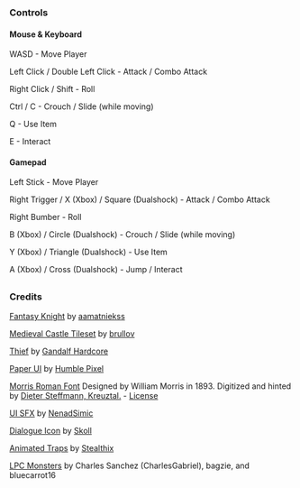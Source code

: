 ### Controls

#### Mouse & Keyboard

WASD - Move Player

Left Click / Double Left Click - Attack / Combo Attack

Right Click / Shift - Roll

Ctrl / C - Crouch / Slide (while moving)

Q - Use Item

E - Interact

#### Gamepad

Left Stick - Move Player

Right Trigger / X (Xbox) / Square (Dualshock) - Attack / Combo Attack

Right Bumber - Roll

B (Xbox) / Circle (Dualshock) - Crouch / Slide (while moving)

Y (Xbox) / Triangle (Dualshock) - Use Item

A (Xbox) / Cross (Dualshock) - Jump / Interact

##
### Credits


[Fantasy Knight](https://aamatniekss.itch.io/fantasy-knight-free-pixelart-animated-character) by [aamatniekss](https://aamatniekss.itch.io/)


[Medieval Castle Tileset](https://brullov.itch.io/2d-platformer-asset-pack-castle-of-despair) by [brullov](https://brullov.itch.io/)



[Thief](https://gandalfhardcore.itch.io/free-pixel-art) by [Gandalf Hardcore](https://gandalfhardcore.itch.io/)


[Paper UI](https://humblepixel.itch.io/pocket-inventory-series-5-player-status) by [Humble Pixel](https://humblepixel.itch.io/)


[Morris Roman Font](https://www.1001fonts.com/morris-roman-font.html) Designed by William Morris in 1893. Digitized and hinted by [Dieter Steffmann, Kreuztal.](https://www.1001fonts.com/users/steffmann/) - [License](https://www.1001fonts.com/licenses/ffc.html)



[UI SFX](https://opengameart.org/content/menu-selection-click) by [NenadSimic](https://opengameart.org/users/nenadsimic)

[Dialogue Icon](https://game-icons.net/1x1/skoll/talk.html#download) by [Skoll](https://game-icons.net/about.html#authors)

[Animated Traps](https://stealthix.itch.io/animated-traps) by [Stealthix](https://stealthix.itch.io/)



[LPC Monsters](https://opengameart.org/content/lpc-monsters) by Charles Sanchez (CharlesGabriel), bagzie, and bluecarrot16